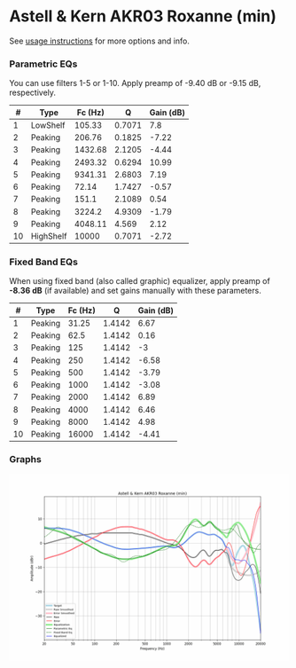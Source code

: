 # Astell & Kern AKR03 Roxanne (min)
See [usage instructions](https://github.com/jaakkopasanen/AutoEq#usage) for more options and info.

### Parametric EQs
You can use filters 1-5 or 1-10. Apply preamp of -9.40 dB or -9.15 dB, respectively.

|   # | Type      |   Fc (Hz) |      Q |   Gain (dB) |
|-----|-----------|-----------|--------|-------------|
|   1 | LowShelf  |    105.33 | 0.7071 |        7.8  |
|   2 | Peaking   |    206.76 | 0.1825 |       -7.22 |
|   3 | Peaking   |   1432.68 | 2.1205 |       -4.44 |
|   4 | Peaking   |   2493.32 | 0.6294 |       10.99 |
|   5 | Peaking   |   9341.31 | 2.6803 |        7.19 |
|   6 | Peaking   |     72.14 | 1.7427 |       -0.57 |
|   7 | Peaking   |    151.1  | 2.1089 |        0.54 |
|   8 | Peaking   |   3224.2  | 4.9309 |       -1.79 |
|   9 | Peaking   |   4048.11 | 4.569  |        2.12 |
|  10 | HighShelf |  10000    | 0.7071 |       -2.72 |

### Fixed Band EQs
When using fixed band (also called graphic) equalizer, apply preamp of **-8.36 dB** (if available) and set gains manually with these parameters.

|   # | Type    |   Fc (Hz) |      Q |   Gain (dB) |
|-----|---------|-----------|--------|-------------|
|   1 | Peaking |     31.25 | 1.4142 |        6.67 |
|   2 | Peaking |     62.5  | 1.4142 |        0.16 |
|   3 | Peaking |    125    | 1.4142 |       -3    |
|   4 | Peaking |    250    | 1.4142 |       -6.58 |
|   5 | Peaking |    500    | 1.4142 |       -3.79 |
|   6 | Peaking |   1000    | 1.4142 |       -3.08 |
|   7 | Peaking |   2000    | 1.4142 |        6.89 |
|   8 | Peaking |   4000    | 1.4142 |        6.46 |
|   9 | Peaking |   8000    | 1.4142 |        4.98 |
|  10 | Peaking |  16000    | 1.4142 |       -4.41 |

### Graphs
![](./Astell%20&%20Kern%20AKR03%20Roxanne%20(min).png)
